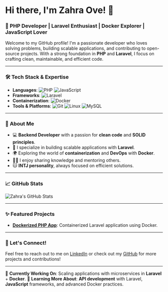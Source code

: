 # Hi there, I'm Zahra Ove! 👋

### 🚀 PHP Developer | Laravel Enthusiast | Docker Explorer | JavaScript Lover

Welcome to my GitHub profile! I'm a passionate developer who loves solving problems, building scalable applications, and contributing to open-source projects. With a strong foundation in **PHP** and **Laravel**, I focus on crafting clean, maintainable, and efficient code.

---

### 🛠️ **Tech Stack & Expertise**
- **Languages**: 
  ![PHP](https://img.shields.io/badge/-PHP-777BB4?logo=php&logoColor=white&style=flat)
  ![JavaScript](https://img.shields.io/badge/-JavaScript-F7DF1E?logo=javascript&logoColor=black&style=flat)
- **Frameworks**: 
  ![Laravel](https://img.shields.io/badge/-Laravel-FF2D20?logo=laravel&logoColor=white&style=flat)
- **Containerization**: 
  ![Docker](https://img.shields.io/badge/-Docker-2496ED?logo=docker&logoColor=white&style=flat)
- **Tools & Platforms**:
  ![Git](https://img.shields.io/badge/-Git-F05032?logo=git&logoColor=white&style=flat)
  ![Linux](https://img.shields.io/badge/-Linux-FCC624?logo=linux&logoColor=black&style=flat)
  ![MySQL](https://img.shields.io/badge/-MySQL-4479A1?logo=mysql&logoColor=white&style=flat)
  
---

### 🌟 **About Me**
- 💻 **Backend Developer** with a passion for **clean code** and **SOLID principles**.
- 🎯 I specialize in building scalable applications with **Laravel**.
- 🌍 Exploring the world of **containerization** and **DevOps** with **Docker**.
- 🧑‍🏫 I enjoy sharing knowledge and mentoring others.
- 🐱 **INTJ personality**, always focused on efficient solutions.

---

### 📈 **GitHub Stats**
![Zahra's GitHub Stats](https://github-readme-stats.vercel.app/api?username=zahra-ove&show_icons=true&theme=dracula)

---

### ✨ **Featured Projects**
- **[Dockerized PHP App](https://github.com/zahra-ove/blog)**: Containerized Laravel application using Docker.
  
---

### 💬 **Let's Connect!**
Feel free to reach out to me on [LinkedIn](https://www.linkedin.com/in/zahra-ove) or check out my [GitHub](https://github.com/zahraove) for more projects and contributions!

---

🔭 **Currently Working On**: Scaling applications with microservices in **Laravel** + **Docker**.
🌱 **Learning More About**: **API development** with Laravel, **JavaScript** frameworks, and advanced Docker practices.
